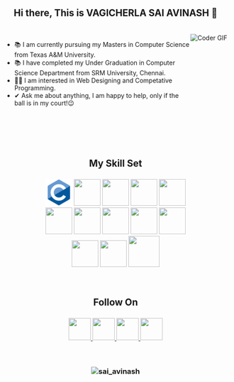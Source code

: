 <!DOCTYPE >
<html>
  <div style="display: flex">
    <div>
      <h2 align="center">
        <strong> Hi there, This is VAGICHERLA SAI AVINASH 👋 </strong>
      </h2>
      <br />
      <img
      alt="Coder GIF"
      height="250"
      src="https://miro.medium.com/max/1360/0*7Q3yvSIv_t0ioJ-Z.gif"
      style="max-width: 100%"
      align="right"
      data-target="animated-image.originalImage"
    />
      <div>
        <ul style="text-decoration: none;">
          <li> 📚 I am currently pursuing my Masters in Computer Science from Texas A&M
        University.</li>
          <li>📚 I have completed my Under Graduation in Computer Science
        Department from SRM University, Chennai.</li>
          <li>👨‍💻 I am interested in Web Designing and Competative Programming.</li>
          <li>✔ Ask me about anything, I am happy to help, only if the ball is in my court!😉</li>
        </ul>
      </div>
    </div>
       <br />   <br />   <br />
  </div>
  <body>
    <h2 align="center">My Skill Set</h2>
    <h3 align="center">
      <img
        src="https://raw.githubusercontent.com/devicons/devicon/master/icons/c/c-original.svg"
        target="_blank"
        height="60"
        width="60"
      />
      <img
        src="https://upload.wikimedia.org/wikipedia/commons/thumb/1/18/ISO_C%2B%2B_Logo.svg/1822px-ISO_C%2B%2B_Logo.svg.png"
        target="_blank"
        height="60"
        width="60"
      />
      <img
        src="https://img.icons8.com/?size=100&id=13679&format=png&color=000000"
        target="_blank"
        height="60"
        width="60"
      />
      <img
        src="https://cdn3.iconfinder.com/data/icons/logos-and-brands-adobe/512/267_Python-512.png"
        target="_blank"
        height="60"
        width="60"
      />
      <img
        src="https://images.vexels.com/media/users/3/166383/isolated/preview/6024bc5746d7436c727825dc4fc23c22-html-programming-language-icon.png"
        target="_blank"
        height="60"
        width="60"
      />
      <br />
      <img
        src="https://img.icons8.com/?size=100&id=108784&format=png&color=000000"
        target="_blank"
        height="60"
        width="60"
      />
      <img
        src="https://cdn.iconscout.com/icon/free/png-512/javascript-1-225993.png"
        target="_blank"
        height="60"
        width="60"
      />
      <img
        src="https://upload.wikimedia.org/wikipedia/commons/a/a7/React-icon.svg"
        target="_blank"
        height="60"
        width="60"
      />
      <img
        src="https://cdn.iconscout.com/icon/free/png-512/node-js-1174925.png"
        target="_blank"
        height="60"
        width="60"
      />
      <img
        src="https://upload.wikimedia.org/wikipedia/commons/3/3f/Git_icon.svg"
        target="_blank"
        height="60"
        width="60"
      />
      <br />
      <img
        src="https://upload.wikimedia.org/wikipedia/commons/a/af/Tux.png"
        target="_blank"
        height="60"
        width="60"
      />
      <img
        src="https://upload.wikimedia.org/wikipedia/commons/9/96/Sass_Logo_Color.svg"
        target="_blank"
        height="60"
        width="60"
      />
      <img
        src="https://upload.wikimedia.org/wikipedia/commons/8/87/Sql_data_base_with_logo.png"
        target="_blank"
        height="70"
        width="70"
      />
    </h3>
    <br />
    <h2 align="center">Follow On</h2>
    <h3 align="center">
      <a href="https://www.linkedin.com/in/vagicherla-sai-avinash-066037199/">
        <img
          src="https://upload.wikimedia.org/wikipedia/commons/thumb/c/ca/LinkedIn_logo_initials.png/768px-LinkedIn_logo_initials.png"
          target="_blank"
          height="50"
          width="50"
        />
      </a>
      <a href="https://twitter.com/VagicherlaA">
        <img
          src="https://cdn-icons-png.flaticon.com/512/124/124021.png"
          target="_blank"
          height="50"
          width="50"
        />
      </a>
      <a href="https://leetcode.com/saiavinashvenkata/">
        <img
          src="https://upload.wikimedia.org/wikipedia/commons/1/19/LeetCode_logo_black.png"
          target="_blank"
          height="50"
          width="50"
        />
      </a>
      <a href="https://www.hackerrank.com/RA1911003010754">
        <img
          src="https://cdn.worldvectorlogo.com/logos/hackerrank.svg"
          target="_blank"
          height="50"
          width="50"
        />
      </a>
      <br />
      <br />
      <br />
      <p>
        <img
          align="centre"
          src="https://github-readme-stats.vercel.app/api/top-langs?username=SaiAvinash2002&show_icons=true&locale=en&layout=compact&theme=tokyonight"
          alt="sai_avinash"
        />
      </p>
    </h3>
  </body>
</html>
